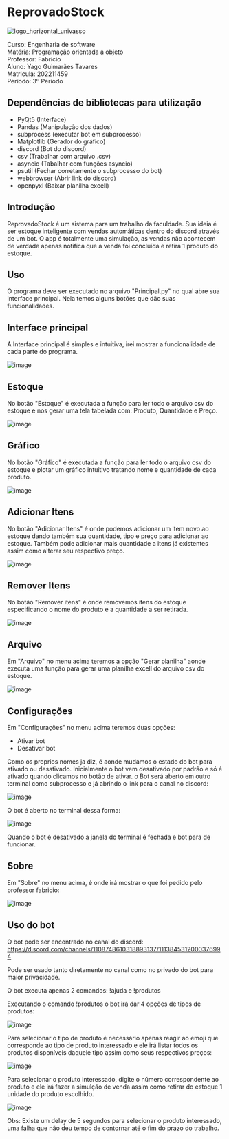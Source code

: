# ReprovadoStock

![logo_horizontal_univasso](https://github.com/YagoTarsin/ReprovadoStock/assets/102929131/21da1cfd-9758-4120-865c-649148df673c)

Curso: Engenharia de software <br>
Matéria: Programação orientada a objeto<br>
Professor: Fabricio <br>
Aluno: Yago Guimarães Tavares <br>
Matricula: 202211459 <br>
Período: 3º Período <br>

## Dependências de bibliotecas para utilização

- PyQt5 (Interface)
- Pandas (Manipulação dos dados)
- subprocess (executar bot em subprocesso)
- Matplotlib (Gerador do gráfico)
- discord (Bot do discord)
- csv (Trabalhar com arquivo .csv)
- asyncio (Tabalhar com funções asyncio)
- psutil (Fechar corretamente o subprocesso do bot)
- webbrowser (Abrir link do discord)
- openpyxl (Baixar planilha excell)

## Introdução

ReprovadoStock é um sistema para um trabalho da faculdade. Sua ideia é ser estoque inteligente com vendas automáticas dentro do discord através de um bot. O app é totalmente uma simulação, as vendas não acontecem de verdade apenas notifica que a venda foi concluída e retira 1 produto do estoque.

## Uso

O programa deve ser executado no arquivo "Principal.py" no qual abre sua interface principal. Nela temos alguns botões que dão suas funcionalidades.

## Interface principal

A Interface principal é simples e intuitiva, irei mostrar a funcionalidade de cada parte do programa.

![image](https://github.com/YagoTarsin/ReprovadoStock/assets/102929131/0fddc697-f230-4a03-9f44-9b69f8e334c3)

## Estoque

No botão "Estoque" é executada a função para ler todo o arquivo csv do estoque e nos gerar uma tela tabelada com: Produto, Quantidade e Preço.

![image](https://github.com/YagoTarsin/ReprovadoStock/assets/102929131/7c30b325-d7f4-4dec-903c-ff53cb09986a)

## Gráfico

No botão "Gráfico" é executada a função para ler todo o arquivo csv do estoque e plotar um gráfico intuitivo tratando nome e quantidade de cada produto.

![image](https://github.com/YagoTarsin/ReprovadoStock/assets/102929131/c1ff57b3-dcf6-4247-9d8c-2a6cc74d05de)

## Adicionar Itens

No botão "Adicionar Itens" é onde podemos adicionar um item novo ao estoque dando também sua quantidade, tipo e preço para adicionar ao estoque. Também pode adicionar mais quantidade a itens já existentes assim como alterar seu respectivo preço.

![image](https://github.com/YagoTarsin/ReprovadoStock/assets/102929131/d911e177-9b71-4ed2-9675-b69ef0062da2)

## Remover Itens

No botão "Remover itens" é onde removemos itens do estoque especificando o nome do produto e a quantidade a ser retirada.

![image](https://github.com/YagoTarsin/ReprovadoStock/assets/102929131/d0631a3d-11d3-4b9d-aac7-b3dfcef52c93)

## Arquivo

Em "Arquivo" no menu acima teremos a opção "Gerar planilha" aonde executa uma função para gerar uma planilha excell do arquivo csv do estoque.

![image](https://github.com/YagoTarsin/ReprovadoStock/assets/102929131/23618b96-37ea-45e3-b610-9fca3a2d54cb)

## Configurações

Em "Configurações" no menu acima teremos duas opções:
- Ativar bot
- Desativar bot

Como os proprios nomes ja diz, é aonde mudamos o estado do bot para ativado ou desativado. Inicialmente o bot vem desativado por padrão e só é ativado quando clicamos no botão de ativar. o Bot será aberto em outro terminal como subprocesso e já abrindo o link para o canal no discord:

![image](https://github.com/YagoTarsin/ReprovadoStock/assets/102929131/48a1f0b1-c081-488f-bee3-91242aeca7c7)

O bot é aberto no terminal dessa forma:

![image](https://github.com/YagoTarsin/ReprovadoStock/assets/102929131/eff2086d-a6eb-4c0f-8d50-347fec386970)

Quando o bot é desativado a janela do terminal é fechada e bot para de funcionar.

## Sobre

Em "Sobre" no menu acima, é onde irá mostrar o que foi pedido pelo professor fabricio:

![image](https://github.com/YagoTarsin/ReprovadoStock/assets/102929131/39596197-56bd-4349-af54-569691e3fc4c)

## Uso do bot

O bot pode ser encontrado no canal do discord: https://discord.com/channels/1108748610318893137/1113845312000376994

Pode ser usado tanto diretamente no canal como no privado do bot para maior privacidade.

O bot executa apenas 2 comandos: !ajuda e !produtos

Executando o comando !produtos o bot irá dar 4 opções de tipos de produtos:

![image](https://github.com/YagoTarsin/ReprovadoStock/assets/102929131/96084b18-ba21-4f9a-aec6-b261bc5de099)

Para selecionar o tipo de produto é necessário apenas reagir ao emoji que corresponde ao tipo de produto interessado e ele irá listar todos os produtos disponíveis daquele tipo assim como seus respectivos preços:

![image](https://github.com/YagoTarsin/ReprovadoStock/assets/102929131/932bddd6-511c-4215-a174-90fb0956633c)

Para selecionar o produto interessado, digite o número correspondente ao produto e ele irá fazer a simulção de venda assim como retirar do estoque 1 unidade do produto escolhido.

![image](https://github.com/YagoTarsin/ReprovadoStock/assets/102929131/60cabf57-131b-400a-a708-52f8f744d95c)

Obs: Existe um delay de 5 segundos para selecionar o produto interessado, uma falha que não deu tempo de contornar até o fim do prazo do trabalho.



